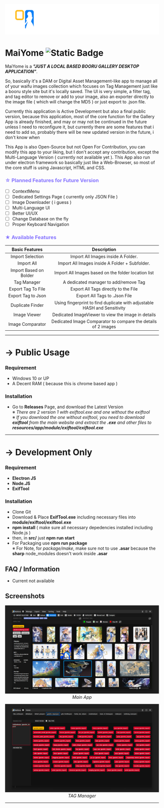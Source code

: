 <p align="center">
	<img src="public_serve/maiyome_logo.png" alt="MaiYome App Logo">
</p>

# MaiYome ![Static Badge](https://img.shields.io/badge/version-MaiYome_1.0-blue?label=Version)


MaiYome is a *__"JUST A LOCAL BASED BOORU GALLERY DESKTOP APPLICATION"__*.

So, basically it's a DAM or Digital Asset Management-like app to manage all of your waifu images collection which focuses on Tag Management just like a booru style site but it's locally saved. The UI is very simple, a filter tag, and tag editor to remove or add to your image, also an exporter directly to the image file ( which will change the MD5 ) or just export to .json file. 

Currently this application is Active Development but also a final public version, because this application, most of the core function for the Gallery App is already finished, and may or may not be continued in the future unless I need to reconfigure it, but currently there are some features that i need to add so, probably there will be new updated version in the future, i don't know when

This App is also Open-Source but not Open For Contribution, you can modify this app to your liking, but I don't accept any contribution, except the Multi-Language Version ( currently not available yet ). This App also run under electron framework so basically just like a Web-Browser, so most of the core stuff is using Javascript, HTML and CSS. 

### <span style="color:#8674ff;">☆ Planned Features for Future Version</span>
* [ ] ContextMenu
* [ ] Dedicated Settings Page ( currently only JSON File )
* [ ] Image Downloader ( i guess )
* [ ] Multi-Language UI
* [ ] Better UI/UX
* [ ] Change Database on the fly
* [ ] Proper Keyboard Navigation

### <span style="color:#8674ff;">★ Available Features</span>

| Basic Features | Description |
|:--------------:|:--------------:|
| Import Selection | Import All Images inside A Folder. |
| Import All | Import All Images inside A Folder + Subfolder. |
| Import Based on Bolder | Import All Images based on the folder location list |
| Tag Manager | A dedicated manager to add/remove Tag |
| Export Tag To File | Export All Tags directly to the File |
| Export Tag to Json | Export All Tags to .Json File |
| Duplicate Finder | Using fingerprint to find duplicate with adjustable HASH and Sensitivity |
| Image Viewer | Dedicated ImageViewer to view the image in details |
| Image Comparator | Dedicated Image Comparator to compare the details of 2 images |

-----
# → Public Usage
### Requirement

- Windows 10 or UP
- A Decent RAM ( because this is chrome based app )

### Installation

- Go to __Releases__ Page, and download the Latest Version</br>
※ *There are 2 version 1 with exiftool.exe and one without the exiftool*</br>
※ *If you download the one without exiftool, you need to download __exiftool__ from the main website and extract the __.exe__ and other files to __resources/app/module/exiftool/exiftool.exe__*

-----
# → Development Only
### Requirement

- __Electron JS__
- __Node.JS__
- __ExifTool__

### Installation

- Clone Git
- Download & Place __ExifTool.exe__ including necessary files into __module/exiftool/exiftool.exe__
- __npm install__ ( make sure all necessary depedencies installed including Node.js )
- then, in __src/__ just __npm run start__
- For Packaging use __npm run package__</br>
※ For Note, for *package/make*, make sure not to use __.asar__ because the __sharp__ node_modules doesn't work inside __.asar__

## FAQ / Information

- Current not available

## Screenshots

<p align="center">
	<img src="public_serve/SS1.webp" alt="Main App">
	<br>
	<em>Main App</em>
</p>
<p align="center">
	<img src="public_serve/SS2.webp" alt="Tag Manager">
	<br>
	<em>TAG Manager</em>
</p>

------
